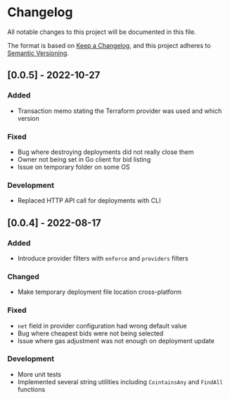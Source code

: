 # Changelog
All notable changes to this project will be documented in this file.

The format is based on [Keep a Changelog](https://keepachangelog.com/en/1.0.0/),
and this project adheres to [Semantic Versioning](https://semver.org/spec/v2.0.0.html).

## [0.0.5] - 2022-10-27
### Added
- Transaction memo stating the Terraform provider was used and which version
### Fixed
- Bug where destroying deployments did not really close them
- Owner not being set in Go client for bid listing
- Issue on temporary folder on some OS
### Development
- Replaced HTTP API call for deployments with CLI

## [0.0.4] - 2022-08-17
### Added
- Introduce provider filters with `enforce` and `providers` filters
### Changed
- Make temporary deployment file location cross-platform
### Fixed
- `net` field in provider configuration had wrong default value
- Bug where cheapest bids were not being selected
- Issue where gas adjustment was not enough on deployment update
### Development
- More unit tests
- Implemented several string utilities including `CointainsAny` and `FindAll` functions
